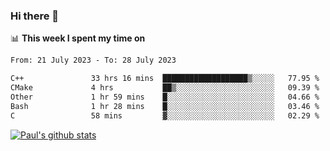 ### Hi there 👋

📊 **This week I spent my time on**
<!--START_SECTION:waka-->

```txt
From: 21 July 2023 - To: 28 July 2023

C++               33 hrs 16 mins  ███████████████████▒░░░░░   77.95 %
CMake             4 hrs           ██▒░░░░░░░░░░░░░░░░░░░░░░   09.39 %
Other             1 hr 59 mins    █░░░░░░░░░░░░░░░░░░░░░░░░   04.66 %
Bash              1 hr 28 mins    █░░░░░░░░░░░░░░░░░░░░░░░░   03.46 %
C                 58 mins         ▓░░░░░░░░░░░░░░░░░░░░░░░░   02.29 %
```

<!--END_SECTION:waka-->


[![Paul's github stats](https://github-readme-stats.vercel.app/api?username=mickeyouyou&theme=dracula&show_icons=true)](https://github.com/anuraghazra/github-readme-stats)
